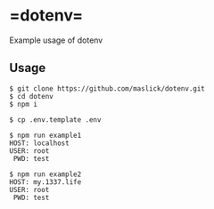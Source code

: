 # =dotenv=
Example usage of dotenv

## Usage
```shell
$ git clone https://github.com/maslick/dotenv.git
$ cd dotenv
$ npm i

$ cp .env.template .env

$ npm run example1
HOST: localhost
USER: root
 PWD: test
 
$ npm run example2
HOST: my.1337.life
USER: root
 PWD: test
```
